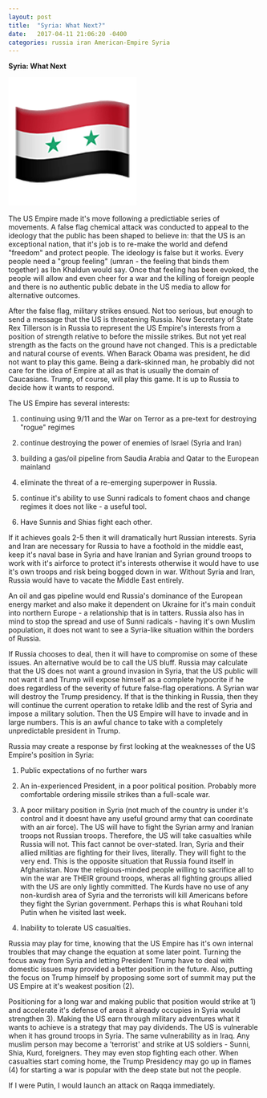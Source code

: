 ```yaml
---
layout: post
title:  "Syria: What Next?"
date:   2017-04-11 21:06:20 -0400
categories: russia iran American-Empire Syria
---
```



**Syria: What Next**

![Syrian flag](../assets/Syria_flag.png)

The US Empire made it's move following a predictiable series of movements. A false flag chemical attack was conducted to appeal to the ideology that the public has been shaped to believe in: that the US is an exceptional nation, that it's job is to re-make the world and defend "freedom" and protect people. The ideology is false but it works.  Every people need a "group feeling" (umran - the feeling that binds them together) as Ibn Khaldun would say.  Once that feeling has been evoked, the people will allow and even cheer for a war and the killing of foreign people and there is no authentic public debate in the US media to allow for alternative outcomes.  

<!--excerpt-->

After the false flag, military strikes ensued.  Not too serious, but enough to send a message that the US is threatening Russia. Now Secretary of State Rex Tillerson is in Russia to represent the US Empire's interests from a position of strength relative to before the missile strikes. But not yet real strength as the facts on the ground have not changed.  This is a predictable and natural course of events. When Barack Obama was president, he did not want to play this game. Being a dark-skinned man, he probably did not care for the idea of Empire at all as that is usually the domain of Caucasians. Trump, of course, will play this game. It is up to Russia to decide how it wants to respond.  

The US Empire has several interests: 

1) continuing using 9/11 and the War on Terror as a pre-text for destroying "rogue" regimes

2) continue destroying the power of enemies of Israel (Syria and Iran) 

3) building a gas/oil pipeline from Saudia Arabia and Qatar to the European mainland 

4) eliminate the threat of a re-emerging superpower in Russia. 

5) continue it's ability to use Sunni radicals to foment chaos and change regimes it does not like - a useful tool. 

6) Have Sunnis and Shias fight each other.

If it achieves goals 2-5 then it will dramatically hurt Russian interests. Syria and Iran are necessary for Russia to have a foothold in the middle east, keep it's naval base in Syria and have Iranian and Syrian ground troops to work with it's airforce to protect it's interests otherwise it would have to use it's own troops and risk being bogged down in war. Without Syria and Iran, Russia would have to vacate the Middle East entirely. 

An oil and gas pipeline would end Russia's dominance of the European energy market and also make it dependent on Ukraine for it's main conduit into northern Europe - a relationship that is in tatters.  Russia also has in mind to stop the spread and use of Sunni radicals - having it's own Muslim population, it does not want to see a Syria-like situation within the borders of Russia. 

If Russia chooses to deal, then it will have to compromise on some of these issues.  An alternative would be to call the US bluff.  Russia may calculate that the US does not want a ground invasion in Syria, that the US public will not want it and Trump will expose himself as a complete hypocrite if he does regardless of the severity of future false-flag operations. A Syrian war will destroy the Trump presidency.  If that is the thinking in Russia, then they will continue the current operation to retake Idlib and the rest of Syria and impose a military solution.  Then the US Empire will have to invade and in large numbers.  This is an awful chance to take with a completely unpredictable president in Trump.  

Russia may create a response by first looking at the weaknesses of the US Empire's position in Syria:

1) Public expectations of no further wars

2) An in-experienced President, in a poor political position. Probably more comfortable ordering missile strikes than a full-scale war. 

3) A poor military position in Syria (not much of the country is under it's control and it doesnt have any useful ground army that can coordinate with an air force).  The US will have to fight the Syrian army and Iranian troops not Russian troops.  Therefore, the US will take casualties while Russia will not.  This fact cannot be over-stated.  Iran, Syria and their allied militias are fighting for their lives, literally.  They will fight to the very end.  This is the opposite situation that Russia found itself in Afghanistan.  Now the religious-minded people willing to sacrifice all to win the war are THEIR ground troops, wheras all fighting groups allied with the US are only lightly committed. The Kurds have no use of any non-kurdish area of Syria and the terrorists will kill Americans before they fight the Syrian government. Perhaps this is what Rouhani told Putin when he visited last week.  

4) Inability to tolerate US casualties.

Russia may play for time, knowing that the US Empire has it's own internal troubles that may change the equation at some later point.  Turning the focus away from Syria and letting President Trump have to deal with domestic issues may provided a better position in the future. Also, putting the focus on Trump himself by proposing some sort of summit may put the US Empire at it's weakest position (2). 

Positioning for a long war and making public that position would strike at 1) and accelerate it's defense of areas it already occupies in Syria would strengthen 3).  Making the US earn through military adventures what it wants to achieve is a strategy that may pay dividends.  The US is vulnerable when it has ground troops in Syria. The same vulnerability as in Iraq.  Any muslim person may become a 'terrorist' and strike at US soldiers - Sunni, Shia, Kurd, foreigners.  They may even stop fighting each other. When casualties start coming home, the Trump Presidency may go up in flames (4) for starting a war is popular with the deep state but not the people.  

If I were Putin, I would launch an attack on Raqqa immediately. 




